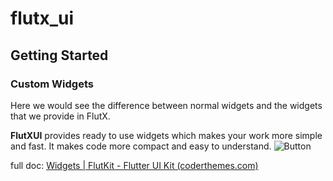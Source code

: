 
# flutx_ui

## Getting Started

### Custom Widgets

Here we would see the difference between normal widgets and the widgets that we provide in FlutX.

**FlutXUI**  provides ready to use widgets which makes your work more simple and fast. It makes code more compact and easy to understand.
![Button](https://flutkit.coderthemes.com/images/fx_button.png)

full doc: [Widgets | FlutKit - Flutter UI Kit (coderthemes.com)](https://flutkit.coderthemes.com/widgets.html)